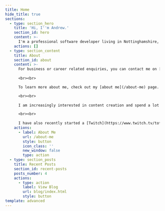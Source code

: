 ```yaml
---
title: Home
hide_title: true
sections:
  - type: section_hero
    title: 'Hi, I''m Andrew.'
    section_id: hero
    content: >-
      I'm a professional software developer living in Nottinghamshire, UK.
    actions: []
  - type: section_content
    title: About
    section_id: about
    content: >-
      For business or career related enquiries, you can contact me on [LinkedIn](https://www.linkedin.com/in/andrew-ellwood-15abba57/). 
      
      <br><br>

      To learn more about me, check out my [about me](/about-me) page.

      <br><br> 
      
      I am increasingly interested in content creation and spend a lot of my spare time creating [YouTube](https://www.youtube.com/channel/UClmUNAKtp0lgoWM5kvoYI1A) videos, many of which I have highlighted in my blogs. 

      <br><br>
      
      I have also recently started a [Twitch](https://www.twitch.tv/tofunirvana) channel.
    actions:
      - label: About Me
        url: /about-me
        style: button
        icon_class: ''
        new_window: false
        type: action
  - type: section_posts
    title: Recent Posts
    section_id: recent-posts
    posts_number: 4
    actions:
      - type: action
        label: View Blog
        url: blog/index.html
        style: button
template: advanced
---
```

